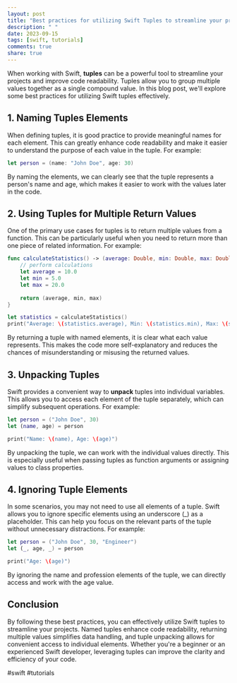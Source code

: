 ```yaml
---
layout: post
title: "Best practices for utilizing Swift Tuples to streamline your projects."
description: " "
date: 2023-09-15
tags: [swift, tutorials]
comments: true
share: true
---
```


When working with Swift, **tuples** can be a powerful tool to streamline your projects and improve code readability. Tuples allow you to group multiple values together as a single compound value. In this blog post, we'll explore some best practices for utilizing Swift tuples effectively.

## 1. Naming Tuples Elements

When defining tuples, it is good practice to provide meaningful names for each element. This can greatly enhance code readability and make it easier to understand the purpose of each value in the tuple. For example:

```swift
let person = (name: "John Doe", age: 30)
```

By naming the elements, we can clearly see that the tuple represents a person's name and age, which makes it easier to work with the values later in the code.

## 2. Using Tuples for Multiple Return Values

One of the primary use cases for tuples is to return multiple values from a function. This can be particularly useful when you need to return more than one piece of related information. For example:

```swift
func calculateStatistics() -> (average: Double, min: Double, max: Double) {
    // perform calculations
    let average = 10.0
    let min = 5.0
    let max = 20.0
    
    return (average, min, max)
}

let statistics = calculateStatistics()
print("Average: \(statistics.average), Min: \(statistics.min), Max: \(statistics.max)")
```

By returning a tuple with named elements, it is clear what each value represents. This makes the code more self-explanatory and reduces the chances of misunderstanding or misusing the returned values.

## 3. Unpacking Tuples

Swift provides a convenient way to **unpack** tuples into individual variables. This allows you to access each element of the tuple separately, which can simplify subsequent operations. For example:

```swift
let person = ("John Doe", 30)
let (name, age) = person

print("Name: \(name), Age: \(age)")
```

By unpacking the tuple, we can work with the individual values directly. This is especially useful when passing tuples as function arguments or assigning values to class properties.

## 4. Ignoring Tuple Elements

In some scenarios, you may not need to use all elements of a tuple. Swift allows you to ignore specific elements using an underscore (_) as a placeholder. This can help you focus on the relevant parts of the tuple without unnecessary distractions. For example:

```swift
let person = ("John Doe", 30, "Engineer")
let (_, age, _) = person

print("Age: \(age)")
```

By ignoring the name and profession elements of the tuple, we can directly access and work with the age value.

## Conclusion

By following these best practices, you can effectively utilize Swift tuples to streamline your projects. Named tuples enhance code readability, returning multiple values simplifies data handling, and tuple unpacking allows for convenient access to individual elements. Whether you're a beginner or an experienced Swift developer, leveraging tuples can improve the clarity and efficiency of your code.

#swift #tutorials